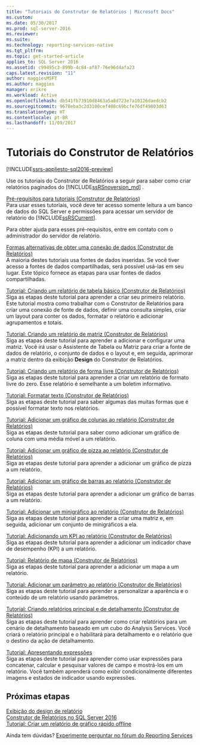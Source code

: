 ```yaml
---
title: "Tutoriais do Construtor de Relatórios | Microsoft Docs"
ms.custom: 
ms.date: 05/30/2017
ms.prod: sql-server-2016
ms.reviewer: 
ms.suite: 
ms.technology: reporting-services-native
ms.tgt_pltfrm: 
ms.topic: get-started-article
applies_to: SQL Server 2016
ms.assetid: c99495c3-899b-4c84-af87-76e96d4afa23
caps.latest.revision: "11"
author: maggiesMSFT
ms.author: maggies
manager: erikre
ms.workload: Active
ms.openlocfilehash: db541fb73910d8463a5a8d723e7a10126daedcb2
ms.sourcegitcommit: 9678eba3c2d3100cef408c69bcfe76df49803d63
ms.translationtype: HT
ms.contentlocale: pt-BR
ms.lasthandoff: 11/09/2017
---
```

# <a name="report-builder-tutorials"></a>Tutoriais do Construtor de Relatórios

[!INCLUDE[ssrs-appliesto-sql2016-preview](../includes/ssrs-appliesto-sql2016-preview.md)]

Use os tutoriais do Construtor de Relatórios a seguir para saber como criar relatórios paginados do [!INCLUDE[ssRSnoversion_md](../includes/ssrsnoversion-md.md)] .  
  
[Pré-requisitos para tutoriais &#40;Construtor de Relatórios&#41;](../reporting-services/prerequisites-for-tutorials-report-builder.md)  
Para usar esses tutoriais, você deve ter acesso somente leitura a um banco de dados do SQL Server e permissões para acessar um servidor de relatório do [!INCLUDE[ssRSCurrent](../includes/ssrscurrent-md.md)].  
  
Para obter ajuda para esses pré-requisitos, entre em contato com o administrador do servidor de relatório.  
  
[Formas alternativas de obter uma conexão de dados &#40;Construtor de Relatórios&#41;](../reporting-services/alternative-ways-to-get-a-data-connection-report-builder.md)  
A maioria destes tutoriais usa fontes de dados inseridas. Se você tiver acesso a fontes de dados compartilhadas, será possível usá-las em seu lugar. Este tópico fornece as etapas para usar fontes de dados compartilhadas.  
  
[Tutorial: Criando um relatório de tabela básico &#40;Construtor de Relatórios&#41;](../reporting-services/tutorial-creating-a-basic-table-report-report-builder.md)  
Siga as etapas deste tutorial para aprender a criar seu primeiro relatório. Este tutorial mostra como trabalhar com o Construtor de Relatórios para criar uma conexão de fonte de dados, definir uma consulta simples, criar um layout para conter os dados, formatar o relatório e adicionar agrupamentos e totais.  
  
[Tutorial: Criando um relatório de matriz &#40;Construtor de Relatórios&#41;](../reporting-services/tutorial-creating-a-matrix-report-report-builder.md)  
Siga as etapas deste tutorial para aprender a adicionar e configurar uma matriz. Você irá usar o Assistente de Tabela ou Matriz para criar a fonte de dados de relatório, o conjunto de dados e o layout e, em seguida, aprimorar a matriz dentro da exibição **Design** do Construtor de Relatórios.  
  
[Tutorial: Criando um relatório de forma livre &#40;Construtor de Relatórios&#41;](../reporting-services/tutorial-creating-a-free-form-report-report-builder.md)  
Siga as etapas deste tutorial para aprender a criar um relatório de formato livre do zero. Esse relatório é semelhante a um boletim informativo.  
  
[Tutorial: Formatar texto &#40;Construtor de Relatórios&#41;](../reporting-services/tutorial-format-text-report-builder.md)  
Siga as etapas deste tutorial para saber algumas das muitas formas que é possível formatar texto nos relatórios.  
  
[Tutorial: Adicionar um gráfico de colunas ao relatório &#40;Construtor de Relatórios&#41;](../reporting-services/tutorial-add-a-column-chart-to-your-report-report-builder.md)  
Siga as etapas deste tutorial para saber como adicionar um gráfico de coluna com uma média móvel a um relatório.  
  
[Tutorial: Adicionar um gráfico de pizza ao relatório &#40;Construtor de Relatórios&#41;](../reporting-services/tutorial-add-a-pie-chart-to-your-report-report-builder.md)  
Siga as etapas deste tutorial para aprender a adicionar um gráfico de pizza a um relatório.  
  
[Tutorial: Adicionar um gráfico de barras ao relatório &#40;Construtor de Relatórios&#41;](../reporting-services/tutorial-add-a-bar-chart-to-your-report-report-builder.md)  
Siga as etapas deste tutorial para aprender a adicionar um gráfico de barras a um relatório.  
  
[Tutorial: Adicionar um minigráfico ao relatório &#40;Construtor de Relatórios&#41;](../reporting-services/tutorial-add-a-sparkline-to-your-report-report-builder.md)  
Siga as etapas deste tutorial para aprender a criar uma matriz e, em seguida, adicionar um conjunto de minigráficos a ela.  
  
[Tutorial: Adicionando um KPI ao relatório &#40;Construtor de Relatórios&#41;](../reporting-services/tutorial-adding-a-kpi-to-your-report-report-builder.md)  
Siga as etapas deste tutorial para aprender a adicionar um indicador chave de desempenho (KPI) a um relatório.  
  
[Tutorial: Relatório de mapa &#40;Construtor de Relatórios&#41;](../reporting-services/tutorial-map-report-report-builder.md)  
Siga as etapas deste tutorial para aprender a adicionar um mapa a um relatório.  
  
[Tutorial: Adicionar um parâmetro ao relatório &#40;Construtor de Relatórios&#41;](../reporting-services/tutorial-add-a-parameter-to-your-report-report-builder.md)  
Siga as etapas deste tutorial para aprender a personalizar a aparência e o conteúdo de um relatório usando parâmetros.  
  
[Tutorial: Criando relatórios principal e de detalhamento &#40;Construtor de Relatórios&#41;](../reporting-services/tutorial-creating-drillthrough-and-main-reports-report-builder.md)  
Siga as etapas deste tutorial para aprender como criar relatórios para um cenário de detalhamento baseado em um cubo do Analysis Services. Você criará o relatório principal e o habilitará para detalhamento e o relatório que o destino da ação de detalhamento.  
  
[Tutorial: Apresentando expressões](../reporting-services/tutorial-introducing-expressions.md)  
Siga as etapas deste tutorial para aprender como usar expressões para concatenar, calcular e pesquisar valores de campo e mostrá-los em um relatório. Você também aprenderá como exibir condicionalmente diferentes imagens e estados de indicador usando expressões.  

## <a name="next-steps"></a>Próximas etapas

[Exibição do design de relatório](../reporting-services/report-builder/report-design-view-report-builder.md)  
[Construtor de Relatórios no SQL Server 2016](../reporting-services/report-builder/report-builder-in-sql-server-2016.md)  
[Tutorial: Criar um relatório de gráfico rápido offline](../reporting-services/report-builder/tutorial-create-a-quick-chart-report-offline-report-builder.md)  

Ainda tem dúvidas? [Experimente perguntar no fórum do Reporting Services](http://go.microsoft.com/fwlink/?LinkId=620231)
